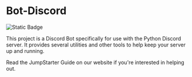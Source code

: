 # Bot-Discord
![Static Badge](https://img.shields.io/badge/Jumpstarter-blue?label=License&link=link%5Bhttps%3A%2F%2Fgoggle.com%5D)

This project is a Discord Bot specifically for use with the Python Discord server. It provides several utilities and other tools to help keep your server up and running.

Read the JumpStarter Guide on our website if you're interested in helping out.
